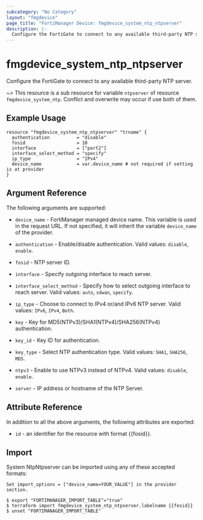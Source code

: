 ```yaml
---
subcategory: "No Category"
layout: "fmgdevice"
page_title: "FortiManager Device: fmgdevice_system_ntp_ntpserver"
description: |-
  Configure the FortiGate to connect to any available third-party NTP server.
---
```


# fmgdevice_system_ntp_ntpserver
Configure the FortiGate to connect to any available third-party NTP server.

~> This resource is a sub resource for variable `ntpserver` of resource `fmgdevice_system_ntp`. Conflict and overwrite may occur if use both of them.



## Example Usage

```hcl
resource "fmgdevice_system_ntp_ntpserver" "trname" {
  authentication          = "disable"
  fosid                   = 10
  interface               = ["port2"]
  interface_select_method = "specify"
  ip_type                 = "IPv4"
  device_name             = var.device_name # not required if setting is at provider
}
```

## Argument Reference


The following arguments are supported:

* `device_name` - FortiManager managed device name. This variable is used in the request URL. If not specified, it will inherit the variable `device_name` of the provider.

* `authentication` - Enable/disable authentication. Valid values: `disable`, `enable`.

* `fosid` - NTP server ID.
* `interface` - Specify outgoing interface to reach server.
* `interface_select_method` - Specify how to select outgoing interface to reach server. Valid values: `auto`, `sdwan`, `specify`.

* `ip_type` - Choose to connect to IPv4 or/and IPv6 NTP server. Valid values: `IPv6`, `IPv4`, `Both`.

* `key` - Key for MD5(NTPv3)/SHA1(NTPv4)/SHA256(NTPv4) authentication.
* `key_id` - Key ID for authentication.
* `key_type` - Select NTP authentication type. Valid values: `SHA1`, `SHA256`, `MD5`.

* `ntpv3` - Enable to use NTPv3 instead of NTPv4. Valid values: `disable`, `enable`.

* `server` - IP address or hostname of the NTP Server.


## Attribute Reference

In addition to all the above arguments, the following attributes are exported:
* `id` - an identifier for the resource with format {{fosid}}.

## Import

System NtpNtpserver can be imported using any of these accepted formats:
```
Set import_options = ["device_name=YOUR_VALUE"] in the provider section.

$ export "FORTIMANAGER_IMPORT_TABLE"="true"
$ terraform import fmgdevice_system_ntp_ntpserver.labelname {{fosid}}
$ unset "FORTIMANAGER_IMPORT_TABLE"
```

